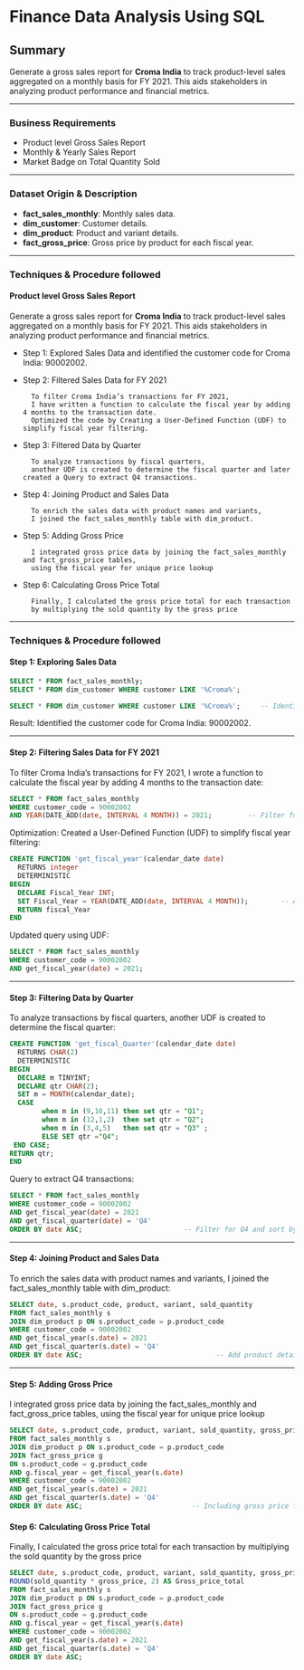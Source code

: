 

# Finance Data Analysis Using SQL



## Summary

Generate a gross sales report for **Croma India** to track product-level sales aggregated on a monthly basis for FY 2021. This aids stakeholders in analyzing product performance and financial metrics.

---

### Business Requirements

- Product level Gross Sales Report
- Monthly & Yearly Sales Report
- Market Badge on Total Quantity Sold


---

### Dataset Origin & Description


- **fact_sales_monthly**: Monthly sales data.
- **dim_customer**: Customer details.
- **dim_product**: Product and variant details.
- **fact_gross_price**: Gross price by product for each fiscal year.

---

### Techniques & Procedure followed


#### Product level Gross Sales Report

Generate a gross sales report for **Croma India** to track product-level sales aggregated on a monthly basis for FY 2021. This aids stakeholders in analyzing product performance and financial metrics.

- Step 1: Explored Sales Data and identified the customer code for Croma India: 90002002.
- Step 2: Filtered Sales Data for FY 2021

        To filter Croma India’s transactions for FY 2021,
        I have written a function to calculate the fiscal year by adding 4 months to the transaction date. 
        Optimized the code by Creating a User-Defined Function (UDF) to simplify fiscal year filtering.

- Step 3: Filtered Data by Quarter

        To analyze transactions by fiscal quarters,
        another UDF is created to determine the fiscal quarter and later created a Query to extract Q4 transactions.

- Step 4: Joining Product and Sales Data

        To enrich the sales data with product names and variants,
        I joined the fact_sales_monthly table with dim_product. 

- Step 5: Adding Gross Price

        I integrated gross price data by joining the fact_sales_monthly and fact_gross_price tables,
        using the fiscal year for unique price lookup

- Step 6: Calculating Gross Price Total

        Finally, I calculated the gross price total for each transaction
        by multiplying the sold quantity by the gross price


---
### Techniques & Procedure followed


#### Step 1: Exploring Sales Data

```sql
SELECT * FROM fact_sales_monthly;
SELECT * FROM dim_customer WHERE customer LIKE '%Croma%';

SELECT * FROM dim_customer WHERE customer LIKE '%Croma%';     -- Identify customer code.

```

Result: Identified the customer code for Croma India: 90002002.

---

#### Step 2: Filtering Sales Data for FY 2021

To filter Croma India’s transactions for FY 2021, I wrote a function
to calculate the fiscal year by adding 4 months to the transaction date:

```sql
SELECT * FROM fact_sales_monthly 
WHERE customer_code = 90002002 
AND YEAR(DATE_ADD(date, INTERVAL 4 MONTH)) = 2021;         -- Filter for FY 2021.
```

Optimization: Created a User-Defined Function (UDF) to simplify fiscal year filtering:

```sql
CREATE FUNCTION 'get_fiscal_year'(calendar_date date)
  RETURNS integer
  DETERMINISTIC
BEGIN
  DECLARE Fiscal_Year INT;
  SET Fiscal_Year = YEAR(DATE_ADD(date, INTERVAL 4 MONTH));        -- Add 4 months to determine fiscal year.
  RETURN fiscal_Year
END
```

Updated query using UDF:

```sql
SELECT * FROM fact_sales_monthly 
WHERE customer_code = 90002002 
AND get_fiscal_year(date) = 2021;
```

---

#### Step 3: Filtering Data by Quarter

To analyze transactions by fiscal quarters, another UDF is created to determine the fiscal quarter:

```sql
CREATE FUNCTION 'get_fiscal_Quarter'(calendar_date date)
  RETURNS CHAR(2)
  DETERMINISTIC
BEGIN
  DECLARE m TINYINT;
  DECLARE qtr CHAR(2);
  SET m = MONTH(calendar_date);
  CASE                                                     
        when m in (9,10,11) then set qtr = "Q1";
        when m in (12,1,2)  then set qtr = "Q2";
        when m in (3,4,5)   then set qtr = "Q3" ;
        ELSE SET qtr ="Q4";
 END CASE;
RETURN qtr;
END         
```


Query to extract Q4 transactions:

```sql
SELECT * FROM fact_sales_monthly 
WHERE customer_code = 90002002 
AND get_fiscal_year(date) = 2021 
AND get_fiscal_quarter(date) = 'Q4'
ORDER BY date ASC;                         -- Filter for Q4 and sort by date.
```
---

#### Step 4: Joining Product and Sales Data

To enrich the sales data with product names and variants, I joined the fact_sales_monthly table with dim_product:

```sql
SELECT date, s.product_code, product, variant, sold_quantity
FROM fact_sales_monthly s
JOIN dim_product p ON s.product_code = p.product_code
WHERE customer_code = 90002002 
AND get_fiscal_year(s.date) = 2021 
AND get_fiscal_quarter(s.date) = 'Q4'
ORDER BY date ASC;                                 -- Add product details for Q4 transactions.
```

---

#### Step 5: Adding Gross Price

I integrated gross price data by joining the fact_sales_monthly and fact_gross_price tables, using the fiscal year for unique price lookup

```sql
SELECT date, s.product_code, product, variant, sold_quantity, gross_price
FROM fact_sales_monthly s
JOIN dim_product p ON s.product_code = p.product_code
JOIN fact_gross_price g 
ON s.product_code = g.product_code 
AND g.fiscal_year = get_fiscal_year(s.date)
WHERE customer_code = 90002002 
AND get_fiscal_year(s.date) = 2021 
AND get_fiscal_quarter(s.date) = 'Q4'
ORDER BY date ASC;                           -- Including gross price for each transaction.
```

#### Step 6: Calculating Gross Price Total

Finally, I calculated the gross price total for each transaction by multiplying the sold quantity by the gross price

```sql
SELECT date, s.product_code, product, variant, sold_quantity, gross_price,              -- Calculating and displaying gross price total for each transaction.
ROUND(sold_quantity * gross_price, 2) AS Gross_price_total
FROM fact_sales_monthly s
JOIN dim_product p ON s.product_code = p.product_code
JOIN fact_gross_price g 
ON s.product_code = g.product_code 
AND g.fiscal_year = get_fiscal_year(s.date)
WHERE customer_code = 90002002 
AND get_fiscal_year(s.date) = 2021 
AND get_fiscal_quarter(s.date) = 'Q4'
ORDER BY date ASC;
```
  
